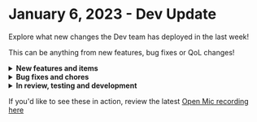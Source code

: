 # January 6, 2023 - Dev Update

Explore what new changes the Dev team has deployed in the last week!

This can be anything from new features, bug fixes or QoL changes!

<details>

<summary><strong>New features and items</strong></summary>

* Added Duo Accounts API
* Added a generic API action for Hudu
* Added Jinja evaluations to trigger criteria
* Added sender options in addition to “noreply” for the core sendmail function
* Added the ability to re-order data aliases
* Allow form fields to be set by query parameters
* Added support for org variable inheritance when rendering jinja in form fields
* Allow Jinja Live Editor examples to be shared
* Added details\_html field to HaloPSA ticket actions
* Added a “View results for workflow” button to the workflow builder page
* Added a “datedelta” function to give better control over add/removing to/from dates and allowing you to pick “Second Friday in given month” - action added too

</details>

<details>

<summary><strong>Bug fixes and chores</strong></summary>

* Save users dark mode preference in the database instead of local storage
* Improved error messages for mailgun generic requests
* Added utf-8 encoding to headers sent Microsoft EXO to allow non-ascii characters
* Improved the performance of workflow results pruning to reduce database locks
* Added class\_name field to search\_resource actions for Hubspot
* Fixed a UI bug causing an unhandled exception when selecting a trigger criteria with the “in” operation for ConnectWise Manage Ticket Update
* Added a wrapper ensure all Jinja render errors are caught and handled
* Updated Microsoft EXO to use PrimarySmtpAddress instead of UserPrincipalName to allow actions to work for users who have a User Id that is different from the email address
* Added Queues as a reference option to Datto PSA to populate dynamic option fields
* Improved error messages for IngramMicro
* Increased the number of results per-page for IT Glue actions
* Fixed the “Copy Result” link when viewing the Results By Workflow page

</details>

<details>

<summary><strong>In review, testing and development</strong></summary>

* Workflow table tag filtering
* Crowdstrike falcon integration
* Sonicwall NSM integration
* Optimize form conditions and add required action to conditions
* Bugfix for Publish Results As not working as expected
* Add a core action to query DNS
* Replace backend for cloning and syncing to fix bugs and pave the way for Crate Marketplace improvements
* Add Rewst actions to List User Invites, List Users, List Forms, and Delete User
* Discord integration
* Fix a backend problem with “With Items” and sub-workflows causing excessive database locks
* Add a polling sensor for HaloPSA to allow users to trigger workflows on ticket events

</details>

If you'd like to see these in action, review the latest [Open Mic recording here](../roc-open-mics/2023-roc-open-mics/january-6th-2023-capacity-alert-your-inbox-is-at-99.md)
